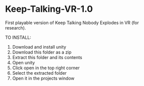 # Keep-Talking-VR-1.0
First playable version of Keep Talking Nobody Explodes in VR (for research).

TO INSTALL:

1. Download and install unity
2. Download this folder as a zip
3. Extract this folder and its contents
4. Open unity
5. Click open in the top right corner
6. Select the extracted folder
7. Open it in the projects window
